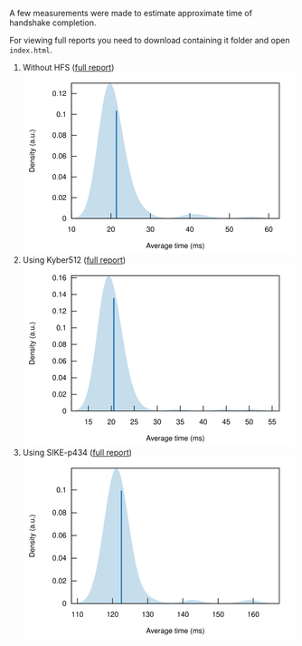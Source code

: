 A few measurements were made to estimate approximate time of handshake 
completion.

For viewing full reports you need to download containing it folder and
open `index.html`.

1. Without HFS ([full report](ninn_ninn_none_report))
   ![pdf](ninn_ninn_none_report/pdf_small.svg)
2. Using Kyber512 ([full report](ninn_ninn_Kyber512_report))
   ![pdf](ninn_ninn_Kyber512_report/pdf_small.svg)
3. Using SIKE-p434 ([full report](ninn_ninn_SIKE-p434_report))
   ![pdf](ninn_ninn_SIKE-p434_report/pdf_small.svg)
